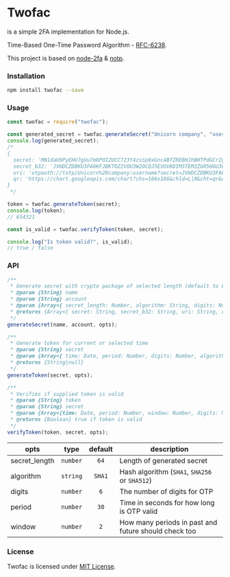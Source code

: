 # Twofac

is a simple 2FA implementation for Node.js.


Time-Based One-Time Password Algorithm - [RFC-6238](https://datatracker.ietf.org/doc/html/rfc6238).


This project is based on [node-2fa](https://github.com/jeremyscalpello/node-2fa) & [notp](https://github.com/guyht/notp).

### Installation
```bash
npm install twofac --save
```

### Usage
```javascript
const twofac = require("twofac");

const generated_secret = twofac.generateSecret("Unicorn company", "username");
console.log(generated_secret);
/*
{
  secret: 'MN1daU6PyEHU7gUu7m8POIZUCC723Y4zsSp0xGnc4BfZREBHJhBHTPdGCrZgi3Bg98n_TuoYsjgESS9MNsmA0g',
  secret_b32: 'JVHDCZDBKU3FA6KFJBKTOZ2VOU3W2OCQJ5EVUVKDIM3TEM2ZGR5HGU3QGB4EO3TDGRBGMWSSIVBEQSTIIJEFIUDEI5BXEWTHNEZUEZZZHBXF6VDVN5MXG2THIVJVGOKNJZZW2QJQM4',
  uri: 'otpauth://totp/Unicorn%20company:username?secret=JVHDCZDBKU3FA6KFJBKTOZ2VOU3W2OCQJ5EVUVKDIM3TEM2ZGR5HGU3QGB4EO3TDGRBGMWSSIVBEQSTIIJEFIUDEI5BXEWTHNEZUEZZZHBXF6VDVN5MXG2THIVJVGOKNJZZW2QJQM4&issuer=Unicorn%20company&algorithm=SHA1&digits=6&period=30',
  qr: 'https://chart.googleapis.com/chart?chs=166x166&chld=L|0&cht=qr&chl=otpauth%3A%2F%2Ftotp%2FUnicorn%2520company%3Ausername%3Fsecret%3DJVHDCZDBKU3FA6KFJBKTOZ2VOU3W2OCQJ5EVUVKDIM3TEM2ZGR5HGU3QGB4EO3TDGRBGMWSSIVBEQSTIIJEFIUDEI5BXEWTHNEZUEZZZHBXF6VDVN5MXG2THIVJVGOKNJZZW2QJQM4%26issuer%3DUnicorn%2520company%26algorithm%3DSHA1%26digits%3D6%26period%3D30'
}
 */

token = twofac.generateToken(secret);
console.log(token);
// 654321

const is_valid = twofac.verifyToken(token, secret);

console.log("Is token valid?", is_valid);
// true / false
```

### API

```javascript
/**
 * Generate secret with crypto package of selected length (default to 64)
 * @param {String} name
 * @param {String} account
 * @param {Array<{ secret_length: Number, algorithm: String, digits: Number, period: Number }>} [opts]
 * @returns {Array<{ secret: String, secret_b32: String, uri: String, qr: String }}
 */
generateSecret(name, account, opts);
```

```javascript
/**
 * Generate token for current or selected time
 * @param {String} secret
 * @param {Array<{ time: Date, period: Number, digits: Number, algorithm: String, counter: Number }>} [opts]
 * @returns {String|null}
 */
generateToken(secret, opts);
```

```javascript
/**
 * Verifies if supplied token is valid
 * @param {String} token
 * @param {String} secret
 * @param {Array<{time: Date, period: Number, window: Number, digits: Number, algorithm: String}>} [opts]
 * @returns {Boolean} true if token is valid
 */
verifyToken(token, secret, opts);
```


| opts          | type     | default | description                                          |
| ------------- | -------- | :-----: | ---------------------------------------------------- |
| secret_length | `number` | `64`    | Length of generated secret                           |
| algorithm     | `string` | `SHA1`  | Hash algorithm (`SHA1`, `SHA256` or `SHA512`)        |
| digits        | `number` | `6`     | The number of digits for OTP                         |
| period        | `number` | `30`    | Time in seconds for how long is OTP valid            |
| window        | `number` | `2`     | How many periods in past and future should check too |

### License

Twofac is licensed under [MIT License](./LICENSE).
